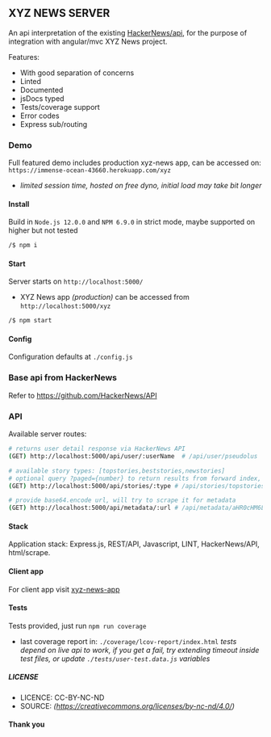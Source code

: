 ## XYZ NEWS SERVER
An api interpretation of the existing [HackerNews/api](https://github.com/HackerNews/API), for the purpose of integration with angular/mvc XYZ News project. 

Features:
* With good separation of concerns 
* Linted
* Documented
* jsDocs typed
* Tests/coverage support
* Error codes
* Express sub/routing


### Demo
Full featured demo includes production xyz-news app, can be accessed on: 
`https://immense-ocean-43660.herokuapp.com/xyz`

- *limited session time, hosted on free dyno, initial load may take bit longer*


#### Install
Build in `Node.js 12.0.0` and `NPM 6.9.0` in strict mode, maybe supported on higher but not tested

```sh
/$ npm i 
```


#### Start
Server starts on `http://localhost:5000/` 
- XYZ News app *(production)* can be accessed from `http://localhost:5000/xyz`

```sh
/$ npm start 
```



#### Config
Configuration defaults at `./config.js`



### Base api from HackerNews
Refer to https://github.com/HackerNews/API


### API
Available server routes:

```sh
# returns user detail response via HackerNews API
(GET) http://localhost:5000/api/user/:userName  # /api/user/pseudolus

# available story types: [topstories,beststories,newstories]
# optional query ?paged={number} to return results from forward index, up to available {pagedTotal}
(GET) http://localhost:5000/api/stories/:type # /api/stories/topstories

# provide base64.encode url, will try to scrape it for metadata
(GET) http://localhost:5000/api/metadata/:url # /api/metadata/aHR0cHM6Ly9hcnN0ZWNobmljYS5jb20vZ2FkZ2V0cy8yMDIxLzA2Lw== 

```


#### Stack
Application stack: Express.js, REST/API, Javascript, LINT, HackerNews/API, html/scrape.


#### Client app
For client app visit [xyz-news-app](https://bitbucket.org/eag1ex/xyz-news-app)


#### Tests
Tests provided, just run `npm run coverage`
- last coverage report in: `./coverage/lcov-report/index.html`
*tests depend on live api to work, if you get a fail, try extending timeout inside test files, or update `./tests/user-test.data.js` variables*



##### LICENSE
* LICENCE: CC-BY-NC-ND
* SOURCE: _(https://creativecommons.org/licenses/by-nc-nd/4.0/)_

#### Thank you